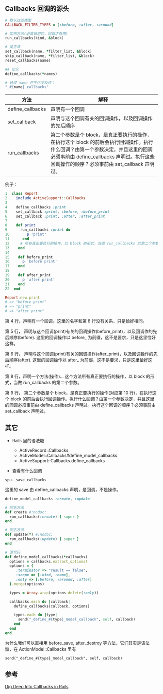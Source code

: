 ## Callbacks 回调的源头

```ruby
# 默认过滤类型
CALLBACK_FILTER_TYPES = [:before, :after, :around]

# 实例方法(必需调用它，回调才有用)
run_callbacks(kind, &block)

# 类方法
set_callback(name, *filter_list, &block)
skip_callback(name, *filter_list, &block)
reset_callbacks(name)

## 定义
define_callbacks(*names)

# 通过 name 产生化学反应：
"_#{name}_callbacks"
```

| 方法 | 解释 |
| -- | -- |
| define_callbacks | 声明有一个回调 |
| set_callback | 声明与这个回调有关的回调操作，以及回调操作的先后顺序 |
| run_callbacks | 第二个参数是个 block，是真正要执行的操作，在执行这个 block 的前后会执行回调操作。执行什么回调？由第一个参数决定，并且这里的回调必须事前由 define_callbacks 声明过。执行这些回调操作的顺序？必须事前由 set_callback 声明过。 |

例子：

```ruby
1  class Report
2    include ActiveSupport::Callbacks
3
4    define_callbacks :print
5    set_callback :print, :before, :before_print
6    set_callback :print, :after, :after_print
7
8    def print
9      run_callbacks :print do
10        p 'print'
11      end
12     # 所有真正要执行的操作，以 block 的形式，当做 run_callbacks 的第二个参数。
13    end
14
15    def before_print
16      p 'before print'
17    end
18
19    def after_print
20      p 'after print'
21    end
22  end

Report.new.print
# => "before print"
# => "print"
# => "after print"
```

第 4 行，声明有一个回调。这里的名字和第 8 行没有关系，只是恰好相同。

第 5 行，
声明与这个回调(print)有关的回调操作(before_print)，以及回调作的先后顺序(before). 这里的回调操作以 before_ 为前缀，这不是要求，只是这里恰好这样。

第 6 行，
声明与这个回调(print)有关的回调操作(after_print)，以及回调操作的先后顺序(after). 这里的回调操作以 after_ 为前缀，这不是要求，只是这里恰好这样。

第 8 行，声明一个方法(操作)... 这个方法所有真正要执行的操作，以 block 的形式，当做 run_callbacks 的第二个参数。

第 9 行，
第二个参数是个 block，是真正要执行的操作(对应第 10 行)，在执行这个 block 的前后会执行回调操作。执行什么回调？由第一个参数决定，并且这里的回调必须事前由 define_callbacks 声明过。执行这个回调的顺序？必须事前由 set_callback 声明过。

## 其它

- Rails 里的语法糖

  - ActiveRecord::Callbacks
  - ActiveModel::Callbacks#define_model_callbacks
  - ActiveSupport::Callbacks.define_callbacks

- 查看有什么回调

`spu._save_callbacks`

这里的 save 由 define_callbacks 声明，是回调，不是操作。

```ruby
define_model_callbacks :create, :update

# 同名方法
def create #:nodoc:
  run_callbacks(:create) { super }
end

# 同名方法
def update(*) #:nodoc:
  run_callbacks(:update) { super }
end

# 源代码
def define_model_callbacks(*callbacks)
  options = callbacks.extract_options!
  options = {
     :terminator => "result == false",
     :scope => [:kind, :name],
     :only => [:before, :around, :after]
  }.merge(options)

  types = Array.wrap(options.delete(:only))

  callbacks.each do |callback|
    define_callbacks(callback, options)

    types.each do |type|
      send("_define_#{type}_model_callback", self, callback)
    end
  end
end
```

为什么我们可以直接用 before_save, after_destroy 等方法，它们其实是语法糖，在 ActionModel::Callbacks 里有

`send("_define_#{type}_model_callback", self, callback)`

## 参考

[Dig Deep Into Callbacks in Rails](http://ungsophy.github.io/blog/2012/05/28/dig-deep-into-callbacks-in-rails/)

